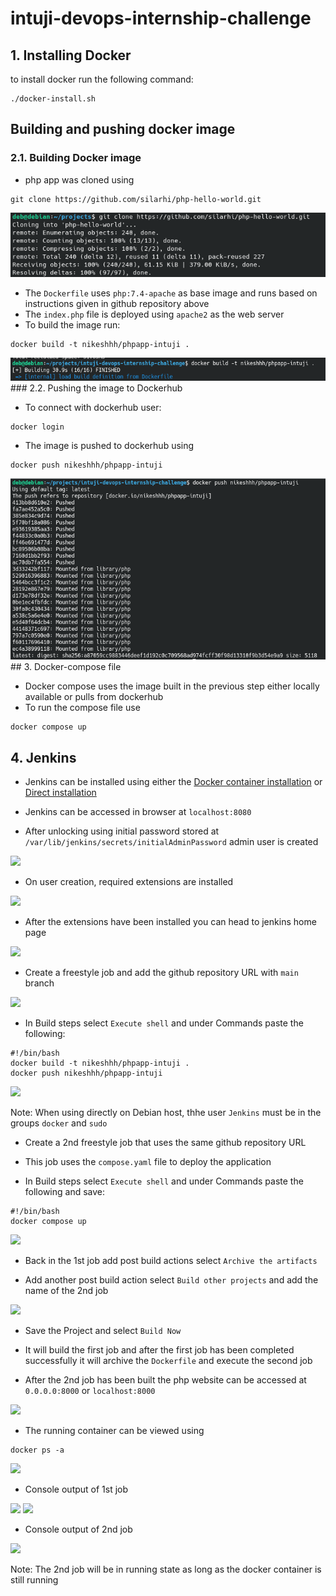 # intuji-devops-internship-challenge


## 1. Installing Docker

to install docker run the following command:

```
./docker-install.sh
```

## Building and pushing docker image

### 2.1. Building Docker image

- php app was cloned using 
```
git clone https://github.com/silarhi/php-hello-world.git
```
<img src="img/clone.png">

- The `Dockerfile` uses `php:7.4-apache` as base image and runs based on instructions given in github repository above
- The `index.php` file is deployed using `apache2` as the web server
- To build the image run:
```
docker build -t nikeshhh/phpapp-intuji .
```
<img src="img/docker-build.png">
### 2.2. Pushing the image to Dockerhub

- To connect with dockerhub user:
```
docker login
```
- The image is pushed to dockerhub using
```
docker push nikeshhh/phpapp-intuji
```
<img src="img/docker-push.png">
## 3. Docker-compose file 

- Docker compose uses the image built in the previous step either locally available or pulls from dockerhub
- To run the compose file use

```
docker compose up
```

## 4. Jenkins

- Jenkins can be installed using either the [Docker container installation](https://hub.docker.com/r/jenkins/jenkins) or [Direct installation](https://pkg.jenkins.io/debian-stable/)

- Jenkins can be accessed in browser at 
```localhost:8080```

- After unlocking using initial password stored at `/var/lib/jenkins/secrets/initialAdminPassword` admin user is created
<img src="img/jenkins-user.png">

- On user creation, required extensions are installed
<img src="img/jenkins-extension.png">

- After the extensions have been installed you can head to jenkins home page
<img src="img/jenkins-home.png">

- Create a freestyle job and add the github repository URL with `main` branch
<img src="img/jenkins-git.png">

- In Build steps select `Execute shell` and under Commands paste the following:
```
#!/bin/bash
docker build -t nikeshhh/phpapp-intuji .
docker push nikeshhh/phpapp-intuji
```
<img src="img/jenkins-build-code.png">

Note:
When using directly on Debian host, thhe user `Jenkins` must be in the groups `docker` and `sudo`

- Create a 2nd freestyle job that uses the same github repository URL

- This job uses the `compose.yaml` file to deploy the application

- In Build steps select `Execute shell` and under Commands paste the following and save:
```
#!/bin/bash
docker compose up
```

<img src="img/jenkins-deploy-code.png">

- Back in the 1st job add post build actions select `Archive the artifacts`

- Add another post build action select `Build other projects` and add the name of the 2nd job

<img src="img/jenkins-postbuild.png">

- Save the Project and select `Build Now`

- It will build the first job and after the first job has been completed successfully it will archive the `Dockerfile` and execute the second job

- After the 2nd job has been built the php website can be accessed at `0.0.0.0:8000` or `localhost:8000`

<img src="img/final-output.png">

- The running container can be viewed using

```
docker ps -a
```

<img src="img/final-output-docker.png">

- Console output of 1st job

<img src="img/jenkins-build-console.png">

<img src="img/jenkins-build-op.png">

- Console output of 2nd job

<img src="img/jenkins-deploy-console.png">

Note: The 2nd job will be in running state as long as the docker container is still running